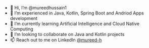 - 👋 Hi, I’m @mureedhussain1
- 👀 I’m experienced in Java, Kotlin, Spring Boot and Andriod Apps development
- 🌱 I’m currently learning Artificial Intelligence and Cloud Native Computing
- 💞️ I’m looking to collaborate on Java and Kotlin projects
- 📫 Reach out to me on LinkedIn [@mureed-h](https://www.linkedin.com/in/mureed-h/)

<!---
mureedhussain1/mureedhussain1 is a ✨ special ✨ repository because its `README.md` (this file) appears on your GitHub profile.
You can click the Preview link to take a look at your changes.
--->

